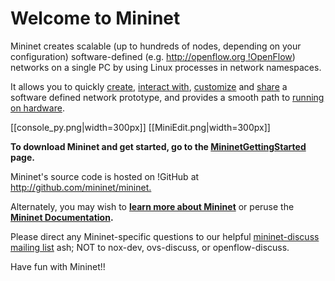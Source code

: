 **Welcome to Mininet**
=======================

Mininet creates scalable (up to hundreds of nodes, depending on your configuration) software-defined (e.g. [http://openflow.org !OpenFlow](Http://Openflow.Org!OpenFlow.html)) networks on a single PC by using Linux processes in network namespaces.

It allows you to quickly [create](MininetSampleWorkflow#Creating_a_Network), [interact with](MininetSampleWorkflow#Interacting_with_a_Network), [customize](MininetSampleWorkflow#Customizing_a_Network) and [share](MininetSampleWorkflow#Sharing_a_Network) a software defined network prototype, and provides a smooth path to [running on hardware](MininetSampleWorkflow#Running_on_Hardware).

[[console_py.png|width=300px]]
[[MiniEdit.png|width=300px]]

<!-- BL: not sure about this stuff: 
As a "network laboratory on a laptop", Mininet can run full Unix network applications, and includes a CLI and API for creating and interacting with the virtual network.
><cite>>> <span style="color: #6495ed;">Ready to get going? Jump to the [GettingStarted](MininetGettingStarted) page.</span></cite>
-->

**To download Mininet and get started, go to the [MininetGettingStarted](MininetGettingStarted) page.**

Mininet's source code is hosted on !GitHub at <http://github.com/mininet/mininet.>

Alternately, you may wish to **[learn more about Mininet](MininetLearnMore)** or peruse the **[Mininet Documentation](MininetDocumentation).**

Please direct any Mininet-specific questions to our helpful [mininet-discuss mailing list](https://mailman.stanford.edu/mailman/listinfo/mininet-discuss) ash; NOT to nox-dev, ovs-discuss, or openflow-discuss.

Have fun with Mininet!!